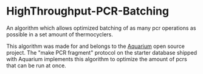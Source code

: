 # HighThroughput-PCR-Batching
An algorithm which allows optimized batching of as many pcr operations as possible in a set amount of thermocyclers.

This algorithm was made for and belongs to the [Aquarium](https://github.com/klavinslab/aquarium) open source project. The "make PCR fragment" protocol on the starter database shipped with Aquarium implements this algorithm to optimize the amount of pcrs that can be run at once.
